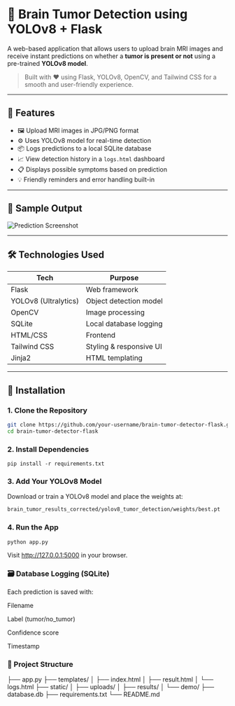 # 🧠 Brain Tumor Detection using YOLOv8 + Flask

A web-based application that allows users to upload brain MRI images and receive instant predictions on whether a **tumor is present or not** using a pre-trained **YOLOv8 model**.

> Built with ❤️ using Flask, YOLOv8, OpenCV, and Tailwind CSS for a smooth and user-friendly experience.

---

## 🚀 Features

- 🖼 Upload MRI images in JPG/PNG format
- ⚙️ Uses YOLOv8 model for real-time detection
- 📦 Logs predictions to a local SQLite database
- 📈 View detection history in a `logs.html` dashboard
- 📋 Displays possible symptoms based on prediction
- 💡 Friendly reminders and error handling built-in

---

## 📸 Sample Output

![Prediction Screenshot](static/demo/sample_prediction.png)

---

## 🛠 Technologies Used

| Tech           | Purpose                            |
|----------------|------------------------------------|
| Flask          | Web framework                      |
| YOLOv8 (Ultralytics) | Object detection model        |
| OpenCV         | Image processing                   |
| SQLite         | Local database logging             |
| HTML/CSS       | Frontend                           |
| Tailwind CSS   | Styling & responsive UI            |
| Jinja2         | HTML templating                    |

---

## 🧰 Installation

### 1. Clone the Repository
```bash
git clone https://github.com/your-username/brain-tumor-detector-flask.git
cd brain-tumor-detector-flask
```
### 2. Install Dependencies
```
pip install -r requirements.txt
```

### 3. Add Your YOLOv8 Model
Download or train a YOLOv8 model and place the weights at:
```bash
brain_tumor_results_corrected/yolov8_tumor_detection/weights/best.pt
```
### 4. Run the App
```bash
python app.py
```
Visit http://127.0.0.1:5000 in your browser.

### 🗃 Database Logging (SQLite)
Each prediction is saved with:

Filename

Label (tumor/no_tumor)

Confidence score

Timestamp


### 📁 Project Structure

├── app.py
├── templates/
│   ├── index.html
│   ├── result.html
│   └── logs.html
├── static/
│   ├── uploads/
│   ├── results/
│   └── demo/
├── database.db
├── requirements.txt
└── README.md

